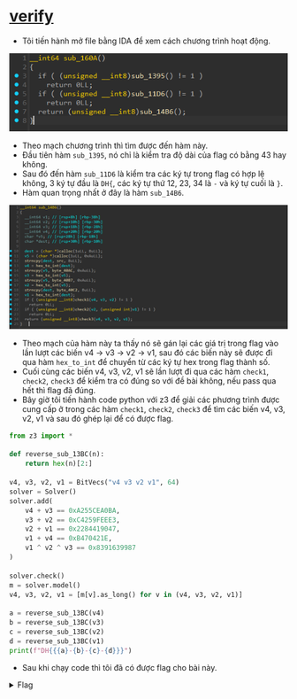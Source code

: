 # [verify](https://dreamhack.io/wargame/challenges/772)

- Tôi tiến hành mở file bằng IDA để xem cách chương trình hoạt động.

![img1](./images/img1.png)
- Theo mạch chương trình thì tìm được đến hàm này.
- Đầu tiên hàm `sub_1395`, nó chỉ là kiểm tra độ dài của flag có bằng 43 hay không.
- Sau đó đến hàm `sub_11D6` là kiểm tra các ký tự trong flag có hợp lệ không, 3 ký tự đầu là `DH{`, các ký tự thứ 12, 23, 34 là `-` và ký tự cuối là `}`.
- Hàm quan trọng nhất ở đây là hàm `sub_14B6`.

![img2](./images/img2.png)
- Theo mạch của hàm này ta thấy nó sẽ gán lại các giá trị trong flag vào lần lượt các biến v4 -> v3 -> v2 -> v1, sau đó các biến này sẽ được đi qua hàm `hex_to_int` để chuyển từ các ký tự hex trong flag thành số.
- Cuối cùng các biến v4, v3, v2, v1 sẽ lần lượt đi qua các hàm `check1`, `check2`, `check3` để kiểm tra có đúng so với đề bài không, nếu pass qua hết thì flag đã đúng.
- Bây giờ tôi tiến hành code python với z3 để giải các phương trình được cung cấp ở trong các hàm `check1`, `check2`, `check3` để tìm các biến v4, v3, v2, v1 và sau đó ghép lại để có được flag.

``` python
from z3 import *

def reverse_sub_13BC(n):
    return hex(n)[2:]

v4, v3, v2, v1 = BitVecs("v4 v3 v2 v1", 64)
solver = Solver()
solver.add(
    v4 + v3 == 0xA255CEA0BA,
    v3 + v2 == 0xC4259FEEE3,
    v2 + v1 == 0x2284419047,
    v1 + v4 == 0xB470421E,
    v1 ^ v2 ^ v3 == 0x8391639987
)

solver.check()
m = solver.model()
v4, v3, v2, v1 = [m[v].as_long() for v in (v4, v3, v2, v1)]

a = reverse_sub_13BC(v4)
b = reverse_sub_13BC(v3)
c = reverse_sub_13BC(v2)
d = reverse_sub_13BC(v1)
print(f"DH{{{a}-{b}-{c}-{d}}}")
```
- Sau khi chạy code thì tôi đã có được flag cho bài này.

<details>
<summary style="cursor: pointer">Flag</summary>

```
DH{62f0aaba-a1f2ddf600-2232c1f8e3-517f9764}
```
</details>